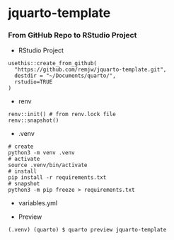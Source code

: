 # jquarto-template

### From GitHub Repo to RStudio Project

-   RStudio Project

```{r eval=F}
usethis::create_from_github(
  "https://github.com/remjw/jquarto-template.git",
  destdir = "~/Documents/quarto/",
  rstudio=TRUE
)
```

-   renv

```{r eval=F}
renv::init() # from renv.lock file
renv::snapshot()
```

-   .venv

```{bash eval=F}
# create
python3 -m venv .venv
# activate
source .venv/bin/activate
# install
pip install -r requirements.txt
# snapshot
python3 -m pip freeze > requirements.txt
```

-   variables.yml

- Preview

```{bash eval=F}
(.venv) (quarto) $ quarto preview jquarto-template
```
